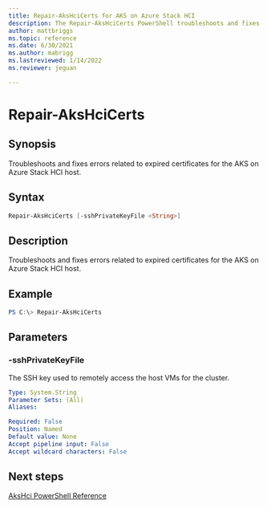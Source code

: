 ```yaml
---
title: Repair-AksHciCerts for AKS on Azure Stack HCI
description: The Repair-AksHciCerts PowerShell troubleshoots and fixes errors related to expired certificates for the AKS on Azure Stack HCI host.
author: mattbriggs
ms.topic: reference
ms.date: 6/30/2021
ms.author: mabrigg 
ms.lastreviewed: 1/14/2022
ms.reviewer: jeguan

---
```


# Repair-AksHciCerts

## Synopsis
Troubleshoots and fixes errors related to expired certificates for the AKS on Azure Stack HCI host.

## Syntax

```powershell
Repair-AksHciCerts [-sshPrivateKeyFile <String>] 
```

## Description
Troubleshoots and fixes errors related to expired certificates for the AKS on Azure Stack HCI host.

## Example

```powershell
PS C:\> Repair-AksHciCerts
```

## Parameters

### -sshPrivateKeyFile
The SSH key used to remotely access the host VMs for the cluster.

```yaml
Type: System.String
Parameter Sets: (All)
Aliases:

Required: False
Position: Named
Default value: None
Accept pipeline input: False
Accept wildcard characters: False
```

## Next steps

[AksHci PowerShell Reference](index.md)
